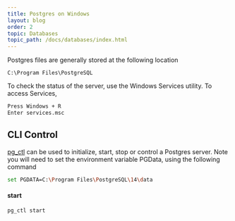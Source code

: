 ```yaml
---
title: Postgres on Windows
layout: blog
order: 2
topic: Databases
topic_path: /docs/databases/index.html
---
```


Postgres files are generally stored at the following location
```
C:\Program Files\PostgreSQL
```

To check the status of the server, use the Windows Services utility. To access Services,
```bash
Press Windows + R
Enter services.msc
```

## CLI Control
[pg_ctl](https://www.postgresql.org/docs/10/app-pg-ctl.html) can be used to initialize, start, stop or control a Postgres server. Note you will need to set the environment variable PGData, using the following command
```bash
set PGDATA=C:\Program Files\PostgreSQL\14\data
```

#### start
```bash
pg_ctl start
```